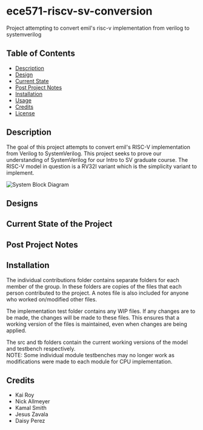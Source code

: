 # ece571-riscv-sv-conversion
Project attempting to convert  emil's risc-v implementation from verilog to systemverilog

<!-- Insert Image Here -->

<!-- LINK SUMMARY VIDEO SOMEWHERE IN THE README!! -->

## Table of Contents

- [Description](#description)
- [Design](#design)
- [Current State](#current-state-of-the-project)
- [Post Project Notes](#post-project-notes)
- [Installation](#installation) <!-- Should I have Installation and Usage above or below the Design, Current State, Changes, etc? -->
- [Usage](#usage)
- [Credits](#credits)
- [License](#license)

## Description

The goal of this project attempts to convert emil's RISC-V implementation from Verilog to SystemVerilog. This project seeks to prove our understanding of SystemVerilog for our Intro to SV graduate course. The RISC-V model in question is a RV32I variant which is the simplicity variant to implement. 


<!-- Structure -->
<!-- Block Diagram -->	
![System Block Diagram](Assets/BlockDiagram.png)

<!-- RV32I Description -->



<!-- Output Format/Modes -->



<!-- Insert Image of Format? -->


## Designs

<!-- Create a Block Diagram of the System?-->

<!-- Design Implementation Choices-->




## Current State of the Project




## Post Project Notes




## Installation
The individual contributions folder contains separate folders for each member of the group.
In these folders are copies of the files that each person contributed to the project.
A notes file is also included for anyone who worked on/modified other files.

The implementation test folder contains any WIP files. 
If any changes are to be made, the changes will be made to these files. 
This ensures that a working version of the files is maintained, even when changes are being applied. 

The src and tb folders contain the current working versions of the model and testbench respectively.  
NOTE: Some individual module testbenches may no longer work as modifications were made to each module for CPU implementation. 

<!-- Specify what the primary c file is -->
<!-- Potential reorganize repo and divert the other files into an archive folder -->



<!--
## Usage

Provide instructions and examples for use. Include screenshots as needed.

To add a screenshot, create an `assets/images` folder in your repository and upload your screenshot to it. Then, using the relative filepath, add it to your README using the following syntax:

    ```md
    ![alt text](assets/images/screenshot.png)
    ```

## Features

If your project has a lot of features, list them here.

## Tests

-->

## Credits

<!-- List your collaborators, if any, with links to their GitHub profiles. -->
- Kai Roy
- Nick Allmeyer
- Kamal Smith
- Jesus Zavala
- Daisy Perez

